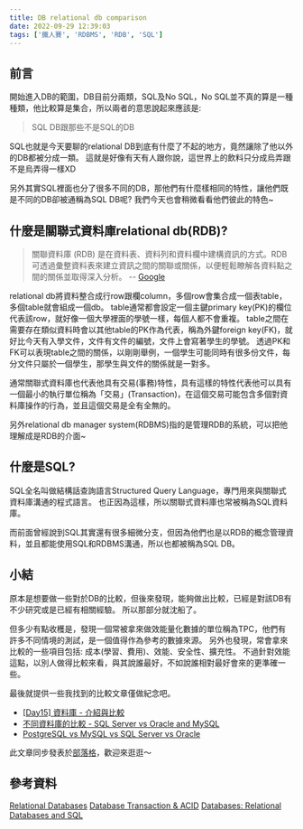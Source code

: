 ```yaml
---
title: DB relational db comparison
date: 2022-09-29 12:39:03
tags: ['鐵人賽', 'RDBMS', 'RDB', 'SQL']
---
```

## 前言
開始進入DB的範圍，DB目前分兩類，SQL及No SQL，No SQL並不真的算是一種種類，他比較算是集合，所以兩者的意思說起來應該是:
> SQL DB跟那些不是SQL的DB

SQL也就是今天要聊的relational DB到底有什麼了不起的地方，竟然讓除了他以外的DB都被分成一類。
這就是好像有天有人跟你說，這世界上的飲料只分成烏弄跟不是烏弄得一樣XD

另外其實SQL裡面也分了很多不同的DB，那他們有什麼樣相同的特性，讓他們既是不同的DB卻被通稱為SQL DB呢?
我們今天也會稍微看看他們彼此的特色~

## 什麼是關聯式資料庫relational db(RDB)?
> 關聯資料庫 (RDB) 是在資料表、資料列和資料欄中建構資訊的方式。RDB 可透過彙整資料表來建立資訊之間的關聯或關係，以便輕鬆瞭解各資料點之間的關係並取得深入分析。
> -- [Google](https://cloud.google.com/learn/what-is-a-relational-database)

relational db將資料整合成行row跟欄column，多個row會集合成一個表table，多個table就會組成一個db。
table通常都會設定一個主鍵primary key(PK)的欄位代表該row，就好像一個大學裡面的學號一樣，每個人都不會重複。
table之間在需要存在類似資料時會以其他table的PK作為代表，稱為外鍵foreign key(FK)，就好比今天有入學文件，文件有文件的編號，文件上會寫著學生的學號。
透過PK和FK可以表現table之間的關係，以剛剛舉例，一個學生可能同時有很多份文件，每分文件只屬於一個學生，那學生與文件的關係就是一對多。

通常關聯式資料庫也代表他具有交易(事務)特性，具有這樣的特性代表他可以具有一個最小的執行單位稱為「交易」(Transaction)，在這個交易可能包含多個對資料庫操作的行為，並且這個交易是全有全無的。

另外relational db manager system(RDBMS)指的是管理RDB的系統，可以把他理解成是RDB的介面~

## 什麼是SQL?
SQL全名叫做結構話查詢語言Structured Query Language，專門用來與關聯式資料庫溝通的程式語言。
也正因為這樣，所以關聯式資料庫也常被稱為SQL資料庫。

而前面曾經說到SQL其實還有很多細微分支，但因為他們也是以RDB的概念管理資料，並且都能使用SQL和RDBMS溝通，所以也都被稱為SQL DB。
 
## 小結
原本是想要做一些對於DB的比較，但後來發現，能夠做出比較，已經是對該DB有不少研究或是已經有相關經驗。
所以那部分就沈船了。

但多少有點收穫是，發現一個常被拿來做效能量化數據的單位稱為TPC，他們有許多不同情境的測試，是一個值得作為參考的數據來源。
另外也發現，常會拿來比較的一些項目包括: 成本(學習、費用)、效能、安全性、擴充性。
不過針對效能這點，以別人做得比較來看，與其說誰最好，不如說誰相對最好會來的更準確一些。

最後就提供一些我找到的比較文章僅做紀念吧。
- [[Day15] 資料庫 - 介紹與比較](https://ithelp.ithome.com.tw/articles/10206222)
- [不同資料庫的比較 - SQL Server vs Oracle and MySQL](http://caryhsu.blogspot.com/2011/06/sql-server-vs-oracle-and-mysql.html)
- [PostgreSQL vs MySQL vs SQL Server vs Oracle](https://faq.postgresql.tw/postgresql-vs-mysql-vs-sql-server-vs-oracle)

此文章同步發表於[部落格](https://tim80411.github.io/code-blog/)，歡迎來逛逛～

## 參考資料
[Relational Databases](https://www.ibm.com/cloud/learn/relational-databases)
[Database Transaction & ACID](https://oldmo860617.medium.com/database-transaction-acid-156a3b75845e)
[Databases: Relational Databases and SQL](https://www.edx.org/course/databases-5-sql)